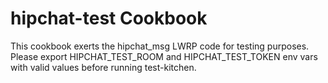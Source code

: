 hipchat-test Cookbook
=====================
This cookbook exerts the hipchat_msg LWRP code for testing purposes. Please export HIPCHAT_TEST_ROOM and HIPCHAT_TEST_TOKEN env vars with valid values before running test-kitchen.
